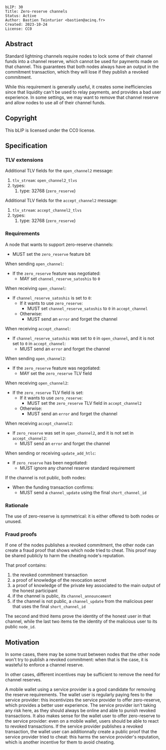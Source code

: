 ```
bLIP: 30
Title: Zero-reserve channels
Status: Active
Author: Bastien Teinturier <bastien@acinq.fr>
Created: 2023-10-24
License: CC0
```

## Abstract

Standard lightning channels require nodes to lock some of their channel funds
into a channel reserve, which cannot be used for payments made on that channel.
This guarantees that both nodes always have an output in the commitment
transaction, which they will lose if they publish a revoked commitment.

While this requirement is generally useful, it creates some inefficiencies
since that liquidity can't be used to relay payments, and provides a bad user
experience. In some settings, we may want to remove that channel reserve and
allow nodes to use all of their channel funds.

## Copyright

This bLIP is licensed under the CC0 license.

## Specification

### TLV extensions

Additional TLV fields for the `open_channel2` message:

1. `tlv_stream`: `open_channel2_tlvs`
2. types:
    1. type: 32768 (`zero_reserve`)

Additional TLV fields for the `accept_channel2` message:

1. `tlv_stream`: `accept_channel2_tlvs`
2. types:
    1. type: 32768 (`zero_reserve`)

### Requirements

A node that wants to support zero-reserve channels:

* MUST set the `zero_reserve` feature bit

When sending `open_channel`:

* If the `zero_reserve` feature was negotiated:
  * MAY set `channel_reserve_satoshis` to `0`

When receiving `open_channel`:

* If `channel_reserve_satoshis` is set to `0`:
  * If it wants to use `zero_reserve`:
    * MUST set `channel_reserve_satoshis` to `0` in `accept_channel`
  * Otherwise:
    * MUST send an `error` and forget the channel

When receiving `accept_channel`:

* If `channel_reserve_satoshis` was set to `0` in `open_channel`, and it is
  not set to `0` in `accept_channel`:
  * MUST send an `error` and forget the channel

When sending `open_channel2`:

* If the `zero_reserve` feature was negotiated:
  * MAY set the `zero_reserve` TLV field

When receiving `open_channel2`:

* If the `zero_reserve` TLV field is set:
  * If it wants to use `zero_reserve`:
    * MUST set the `zero_reserve` TLV field in `accept_channel2`
  * Otherwise:
    * MUST send an `error` and forget the channel

When receiving `accept_channel2`:

* If `zero_reserve` was set in `open_channel2`, and it is not set in
  `accept_channel2`:
  * MUST send an `error` and forget the channel

When sending or receiving `update_add_htlc`:

* If `zero_reserve` has been negotiated:
  * MUST ignore any channel reserve standard requirement

If the channel is not public, both nodes:

* When the funding transaction confirms:
  * MUST send a `channel_update` using the final `short_channel_id`

### Rationale

The use of zero-reserve is symmetrical: it is either offered to both nodes or
unused.

### Fraud proofs

If one of the nodes publishes a revoked commitment, the other node can create
a fraud proof that shows which node tried to cheat. This proof may be shared
publicly to harm the cheating node's reputation.

That proof contains:

1. the revoked commitment transaction
2. a proof of knowledge of the revocation secret
3. a proof of knowledge of the private key associated to the main output of the
   honest participant
4. if the channel is public, its `channel_announcement`
5. if the channel is not public, a `channel_update` from the malicious peer
   that uses the final `short_channel_id`

The second and third items prove the identity of the honest user in that
channel, while the last two items tie the identity of the malicious user to
its public `node_id`.

## Motivation

In some cases, there may be some trust between nodes that the other node won't
try to publish a revoked commitment: when that is the case, it is wasteful to
enforce a channel reserve.

In other cases, different incentives may be sufficient to remove the need for
channel reserves.

A mobile wallet using a service provider is a good candidate for removing the
reserve requirements. The wallet user is regularly paying fees to the service
provider: this incentivizes the service provider to offer zero-reserve, which
provides a better user experience. The service provider isn't taking any risk
here, as they should always be online and able to punish revoked transactions.
It also makes sense for the wallet user to offer zero-reserve to the service
provider: even on a mobile wallet, users should be able to react to revoked
transactions. If the service provider publishes a revoked transaction, the
wallet user can additionnally create a public proof that the service provider
tried to cheat: this harms the service provider's reputation, which is another
incentive for them to avoid cheating.
